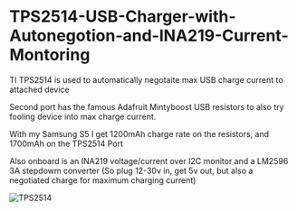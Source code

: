 # TPS2514-USB-Charger-with-Autonegotion-and-INA219-Current-Montoring

TI TPS2514 is used to automatically negotaite max USB charge current to attached device

Second port has the famous Adafruit Mintyboost USB resistors to also try fooling device into max charge current.

With my Samsung S5 I get 1200mAh charge rate on the resistors, and 1700mAh on the TPS2514 Port

Also onboard is an INA219 voltage/current over I2C monitor and a LM2596 3A stepdowm converter (So plug 12-30v in, get 5v out, but also a negotiated charge for maximum charging current)


![TPS2514](https://raw.githubusercontent.com/openhardwarecoza/TPS2514-USB-Charger-with-Autonegotion-and-INA219-Current-Montoring/master/20160720_212453.jpg)
